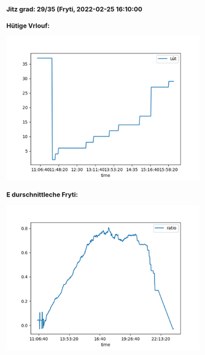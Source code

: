 ### Jitz grad: 29/35 (Fryti, 2022-02-25 16:10:00

### Hütige Vrlouf:
![Graph](Today.png)

### E durschnittleche Fryti:
![Graph](Fryti.png)